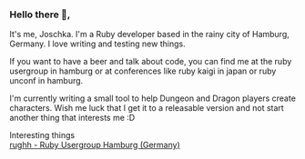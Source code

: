### Hello there 👋,

It's me, Joschka. I'm a Ruby developer based in the rainy city of Hamburg, Germany. I love writing and testing new things. 

If you want to have a beer and talk about code, you can find me at the ruby usergroup in hamburg or at conferences like ruby kaigi in japan or ruby unconf in hamburg.

I'm currently writing a small tool to help Dungeon and Dragon players create characters. Wish me luck that I get it to a releasable version and not start another thing that interests me :D

Interesting things  
[rughh - Ruby Usergroup Hamburg (Germany)](https://hamburg.onruby.de/)

<!--
**JoschkaSchulz/JoschkaSchulz** is a ✨ _special_ ✨ repository because its `README.md` (this file) appears on your GitHub profile.

Here are some ideas to get you started:

- 🔭 I’m currently working on ...
- 🌱 I’m currently learning ...
- 👯 I’m looking to collaborate on ...
- 🤔 I’m looking for help with ...
- 💬 Ask me about ...
- 📫 How to reach me: ...
- 😄 Pronouns: ...
- ⚡ Fun fact: ...
-->
